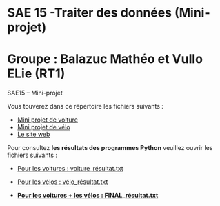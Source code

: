 # SAE 15 -Traiter des données (Mini-projet)

# Groupe : Balazuc Mathéo et Vullo ELie (RT1)

SAE15 – Mini-projet <br>




Vous touverez dans ce répertoire les fichiers suivants :
- [Mini projet de voiture](Mini%20projet%20Voiture/Mini%20projet-Voiture.py)
- [Mini projet de vélo](Mini%20projet%20Vélo/Mini%20projet-Vélo.py)
- [Le site web](https://matheobalazuc.github.io/SAE-15-Site-Web-Balazuc-Vullo/)

Pour consultez **les résultats des programmes Python** veuillez ouvrir les fichiers suivants : 

- [Pour les voitures : voiture_résultat.txt](voiture_résultat.txt)
- [Pour les vélos : vélo_résultat.txt](vélo_résultat.txt)

- [**Pour les voitures + les vélos : FINAL_résultat.txt**](FINAL_résultat.txt)